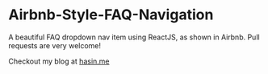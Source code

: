 # Airbnb-Style-FAQ-Navigation
A beautiful FAQ dropdown nav item using ReactJS, as shown in Airbnb. Pull requests are very welcome!

Checkout my blog at [hasin.me](http://hasin.me) 

